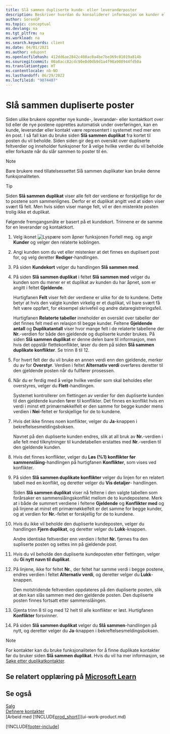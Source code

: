 ```yaml
---
title: Slå sammen dupliserte kunde- eller leverandørposter
description: Beskriver hvordan du konsoliderer informasjon om kunder eller leverandører når du har duplikate poster om noen av dem.
author: SorenGP
ms.topic: conceptual
ms.devlang: na
ms.tgt_pltfrm: na
ms.workload: na
ms.search.keywords: client
ms.date: 04/01/2021
ms.author: edupont
ms.openlocfilehash: 412dd6ae2842c408ac0a4be7be369c01019a814b
ms.sourcegitcommit: 00a8acc82cdc90e0d0db9d1a4f98a908944fd50a
ms.translationtype: HT
ms.contentlocale: nb-NO
ms.lasthandoff: 06/29/2022
ms.locfileid: "9074487"
---
```

# <a name="merge-duplicate-records"></a>Slå sammen dupliserte poster

Siden ulike brukere oppretter nye kunde-, leverandør- eller kontaktkort over tid eller de nye postene opprettes automatisk under overføringen, kan en kunde, leverandør eller kontakt være representert i systemet med mer enn én post. I så fall kan du bruke siden **Slå sammen duplikat** fra kortet til posten du vil beholde. Siden siden gir deg en oversikt over dupliserte feltverdier og inneholder funksjoner for å velge hvilke verdier du vil beholde eller forkaste når du slår sammen to poster til én.

> [!NOTE]
> Bare brukere med tillatelsessettet Slå sammen duplikater kan bruke denne funksjonaliteten.

> [!TIP]
> Siden **Slå sammen duplikat** viser alle felt der verdiene er forskjellige for de to postene som sammenlignes. Derfor er et duplikat angitt ved at siden viser svært få felt. Men hvis siden viser mange felt, vil er den mistenkte posten trolig ikke et duplikat.

Følgende fremgangsmåte er basert på et kundekort. Trinnene er de samme for en leverandør og kontaktkort.

1. Velg ikonet ![Lyspære som åpner funksjonen Fortell meg.](media/ui-search/search_small.png "Fortell hva du vil gjøre") og angir **Kunder** og velger den relaterte koblingen.
2. Angi kunden som du vet eller mistenker at det finnes en duplisert post for, og velg deretter **Rediger**-handlingen.
3. På siden **Kundekort** velger du handlingen **Slå sammen med**.
4. På siden **Slå sammen duplikat** i feltet **Slå sammen med** velger du kunden som du mener er et duplikat av kunden du har åpnet, som er angitt i feltet **Gjeldende**.

    Hurtigfanen **Felt** viser felt der verdiene er ulike for de to kundene. Dette betyr at hvis den valgte kunden virkelig er et duplikat, vil bare svært få felt være oppført, for eksempel skrivefeil og andre dataregistreringsfeil.

    Hurtigfanen **Relaterte tabeller** inneholder en oversikt over tabeller der det finnes felt med en relasjon til begge kunder. Feltene **Gjeldende antall** og **Duplikatantall** viser hvor mange felt i de relaterte tabellene der **Nr.**-verdien for både den gjeldende og dupliserte kunder brukes. På siden **Slå sammen duplikat** er denne delen bare til informasjon, men hvis det oppstår flettekonflikter, løser du dem på siden **Slå sammen duplikate konflikter**. Se trinn 8 til 12.   

5. For hvert felt der du vil bruke en annen verdi enn den gjeldende, merker du av for **Overstyr**. Verdien i feltet **Alternativ verdi** overføres deretter til den gjeldende posten når du fullfører prosessen.
6. Når du er ferdig med å velge hvilke verdier som skal beholdes eller overstyres, velger du **Flett**-handlingen.

    Systemet kontrollerer om flettingen av verdier for den dupliserte kunden til den gjeldende kunden fører til konflikter. Det finnes en konflikt hvis en verdi i minst ett primærnøkkelfelt er den samme for begge kunder mens verdien i **Nei**-feltet er forskjellige for de to kundene.

7. Hvis det ikke finnes noen konflikter, velger du **Ja**-knappen i bekreftelsesmeldingsboksen.

    Navnet på den dupliserte kunden endres, slik at all bruk av **Nr.**-verdien i alle felt med tilknytninger til kundetabellen erstattes med **Nr.**-verdien til den gjeldende kunden.
8. Hvis det finnes konflikter, velger du **Løs (%1) konflikter før sammenslåing**-handlingen på hurtigfanen **Konflikter**, som vises ved konflikter.
9. På siden **Slå sammen duplikate konflikter** velger du linjen for en relatert tabell med en konflikt, og deretter velger du **Vis detaljer**- handlingen.

    Siden **Slå sammen duplikat** viser nå feltene i den valgte tabellen som forårsaker en sammenslåingskonflikt mellom de to kundepostene. Merk at i både de summert verdiene i feltene **Gjeldende** og **Konflikter med** og på linjene at minst ett primærnøkkelfelt er det samme for begge kunder, og at verdien for **Nr.**-feltet er forskjellig for de to kundene.   
10. Hvis du ikke vil beholde den dupliserte kundeposten, velger du handlingen **Fjern duplikat**, og deretter velger du **Lukk**-knappen.

    Andre identiske feltverdier enn verdien i feltet **Nr.** fjernes fra den supliserte posten og settes inn på gjeldende post.
11. Hvis du vil beholde den dupliserte kundeposten etter flettingen, velger du **Gi nytt navn til duplikat**.
12. På linjene, ikke for feltet **Nr.**, der feltet har samme verdi i begge postene, endres verdien i feltet **Alternativ verdi**, og deretter velger du **Lukk**-knappen.

    Den motstridende feltverdien oppdateres på den dupliserte posten, slik at den kan slås sammen med den gjeldende posten. Den dupliserte posten finnes fortsatt etter sammenslåingen.
13. Gjenta trinn 8 til og med 12 helt til alle konflikter er løst. Hurtigfanen **Konflikter** forsvinner.
14. På siden **Slå sammen duplikat** velger du **Slå sammen**-handlingen på nytt, og deretter velger du **Ja**-knappen i bekreftelsesmeldingsboksen.

> [!NOTE]
> For kontakter kan du bruke funksjonaliteten for å finne duplikate kontakter før du bruker siden **Slå sammen duplikat**. Hvis du vil ha mer informasjon, se [Søke etter duplikatkontakter](marketing-setup-contacts.md#searching-for-duplicate-contacts).

## <a name="see-related-training-at-microsoft-learn"></a>Se relatert opplæring på [Microsoft Learn](/learn/modules/trade-master-data-dynamics-365-business-central/)

## <a name="see-also"></a>Se også

[Salg](sales-manage-sales.md)  
[Definere kontakter](marketing-setup-contacts.md)  
[Arbeid med [!INCLUDE[prod_short](includes/prod_short.md)]](ui-work-product.md)


[!INCLUDE[footer-include](includes/footer-banner.md)]